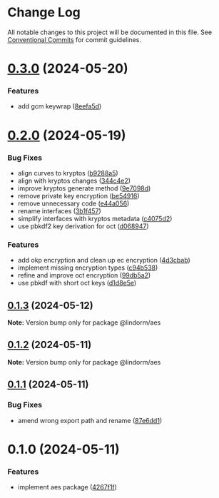 # Change Log

All notable changes to this project will be documented in this file.
See [Conventional Commits](https://conventionalcommits.org) for commit guidelines.

# [0.3.0](https://github.com/lindorm-io/monorepo/compare/@lindorm/aes@0.2.0...@lindorm/aes@0.3.0) (2024-05-20)

### Features

- add gcm keywrap ([8eefa5d](https://github.com/lindorm-io/monorepo/commit/8eefa5dd2914faba842c0a050a9317d2b6f5b197))

# [0.2.0](https://github.com/lindorm-io/monorepo/compare/@lindorm/aes@0.1.3...@lindorm/aes@0.2.0) (2024-05-19)

### Bug Fixes

- align curves to kryptos ([b9288a5](https://github.com/lindorm-io/monorepo/commit/b9288a54b6dbb520328aff77cd3c8d2818183ac5))
- align with kryptos changes ([344c4e2](https://github.com/lindorm-io/monorepo/commit/344c4e2fad07e66c91f7e0820bfc929c1f8ffcab))
- improve kryptos generate method ([9e7098d](https://github.com/lindorm-io/monorepo/commit/9e7098d4b219b11140e28e554ffd573204772249))
- remove private key encryption ([be54916](https://github.com/lindorm-io/monorepo/commit/be54916a20de667e96826d6be0eb8d0fda67176e))
- remove unnecessary code ([e44a056](https://github.com/lindorm-io/monorepo/commit/e44a0565e577fc23a827c9283839684c1e40d287))
- rename interfaces ([3b1f457](https://github.com/lindorm-io/monorepo/commit/3b1f45736f88b8c2d4481cbeca6da87bf8443bde))
- simplify interfaces with kryptos metadata ([c4075d2](https://github.com/lindorm-io/monorepo/commit/c4075d2e133c2fe0a1fafa548da68db34b3407c6))
- use pbkdf2 key derivation for oct ([d068947](https://github.com/lindorm-io/monorepo/commit/d068947f70712fb71f57d5ec6947062219200155))

### Features

- add okp encryption and clean up ec encryption ([4d3cbab](https://github.com/lindorm-io/monorepo/commit/4d3cbabe1968ab7f8a9ecc8e226ce91403342f0f))
- implement missing encryption types ([c94b538](https://github.com/lindorm-io/monorepo/commit/c94b53823fcb7a24823b25535b83799f2bbdd250))
- refine and improve oct encryption ([99db5a2](https://github.com/lindorm-io/monorepo/commit/99db5a290b7a081ab80c3811bcc04021e1ac9b4e))
- use pbkdf with short oct keys ([d1d8e5e](https://github.com/lindorm-io/monorepo/commit/d1d8e5ea6dcac24b1b1402e841777a0affefcfff))

## [0.1.3](https://github.com/lindorm-io/monorepo/compare/@lindorm/aes@0.1.2...@lindorm/aes@0.1.3) (2024-05-12)

**Note:** Version bump only for package @lindorm/aes

## [0.1.2](https://github.com/lindorm-io/monorepo/compare/@lindorm/aes@0.1.1...@lindorm/aes@0.1.2) (2024-05-11)

**Note:** Version bump only for package @lindorm/aes

## [0.1.1](https://github.com/lindorm-io/monorepo/compare/@lindorm/aes@0.1.0...@lindorm/aes@0.1.1) (2024-05-11)

### Bug Fixes

- amend wrong export path and rename ([87e6dd1](https://github.com/lindorm-io/monorepo/commit/87e6dd12057fe35c1c0b26a327a098015f041b44))

# 0.1.0 (2024-05-11)

### Features

- implement aes package ([4267f1f](https://github.com/lindorm-io/monorepo/commit/4267f1f2b368bcc42181f274872793897347e539))

